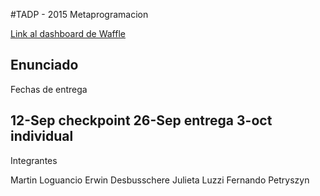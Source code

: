 #TADP - 2015 Metaprogramacion


[Link al dashboard de Waffle](https://waffle.io/TAdP-Grupo3/Tp1-Metaprogramacion/join)

Enunciado
--------
Fechas de entrega

12-Sep checkpoint
26-Sep entrega
3-oct individual
--------
Integrantes

Martin Loguancio
Erwin Desbusschere
Julieta Luzzi
Fernando Petryszyn
